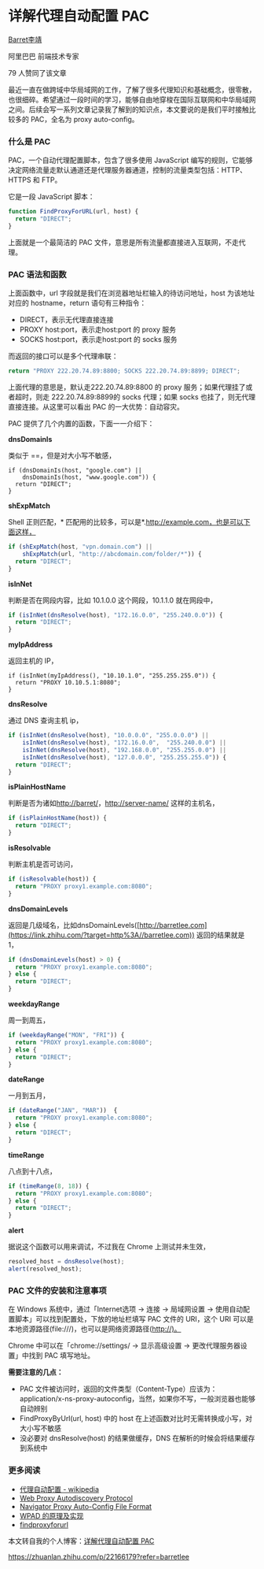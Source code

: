 # 详解代理自动配置 PAC

[Barret李靖](https://www.zhihu.com/people/barretlee)[](https://www.zhihu.com/question/48510028)

阿里巴巴 前端技术专家

79 人赞同了该文章

最近一直在做跨域中华局域网的工作，了解了很多代理知识和基础概念，很零散，也很细碎。希望通过一段时间的学习，能够自由地穿梭在国际互联网和中华局域网之间。后续会写一系列文章记录我了解到的知识点，本文要说的是我们平时接触比较多的 PAC，全名为 proxy auto-config。

### 什么是 PAC

PAC，一个自动代理配置脚本，包含了很多使用 JavaScript 编写的规则，它能够决定网络流量走默认通道还是代理服务器通道，控制的流量类型包括：HTTP、HTTPS 和 FTP。

它是一段 JavaScript 脚本：

```js
function FindProxyForURL(url, host) {
  return "DIRECT";
}
```

上面就是一个最简洁的 PAC 文件，意思是所有流量都直接进入互联网，不走代理。

### PAC 语法和函数

上面函数中，url 字段就是我们在浏览器地址栏输入的待访问地址，host 为该地址对应的 hostname，return 语句有三种指令：

- DIRECT，表示无代理直接连接
- PROXY host:port，表示走host:port 的 proxy 服务
- SOCKS host:port，表示走host:port 的 socks 服务

而返回的接口可以是多个代理串联：

```js
return "PROXY 222.20.74.89:8800; SOCKS 222.20.74.89:8899; DIRECT";
```

上面代理的意思是，默认走222.20.74.89:8800 的 proxy 服务；如果代理挂了或者超时，则走 222.20.74.89:8899的 socks 代理；如果 socks 也挂了，则无代理直接连接。从这里可以看出 PAC 的一大优势：自动容灾。

PAC 提供了几个内置的函数，下面一一介绍下：

**dnsDomainIs**

类似于 ==，但是对大小写不敏感，

```text
if (dnsDomainIs(host, "google.com") || 
    dnsDomainIs(host, "www.google.com")) {
  return "DIRECT";
}
```

**shExpMatch**

Shell 正则匹配，* 匹配用的比较多，可以是*.http://example.com，也是可以下面这样，

```js
if (shExpMatch(host, "vpn.domain.com") ||
    shExpMatch(url, "http://abcdomain.com/folder/*")) {
  return "DIRECT"; 
}
```

**isInNet**

判断是否在网段内容，比如 10.1.0.0 这个网段，10.1.1.0 就在网段中，

```js
if (isInNet(dnsResolve(host), "172.16.0.0", "255.240.0.0")) {
  return "DIRECT";
}
```

**myIpAddress**

返回主机的 IP，

```text
if (isInNet(myIpAddress(), "10.10.1.0", "255.255.255.0")) {
  return "PROXY 10.10.5.1:8080";
}
```

**dnsResolve**

通过 DNS 查询主机 ip，

```js
if (isInNet(dnsResolve(host), "10.0.0.0", "255.0.0.0") ||
    isInNet(dnsResolve(host), "172.16.0.0",  "255.240.0.0") ||
    isInNet(dnsResolve(host), "192.168.0.0", "255.255.0.0") ||
    isInNet(dnsResolve(host), "127.0.0.0", "255.255.255.0")) {
  return "DIRECT";
}
```

**isPlainHostName**

判断是否为诸如[http://barret/](https://link.zhihu.com/?target=http%3A//barret/)，[http://server-name/](https://link.zhihu.com/?target=http%3A//server-name/) 这样的主机名，

```js
if (isPlainHostName(host)) {
  return "DIRECT";
}
```

**isResolvable**

判断主机是否可访问，

```js
if (isResolvable(host)) {
  return "PROXY proxy1.example.com:8080";
}
```

**dnsDomainLevels**

返回是几级域名，比如dnsDomainLevels([http://barretlee.com](https://link.zhihu.com/?target=http%3A//barretlee.com)) 返回的结果就是 1，

```js
if (dnsDomainLevels(host) > 0) {
  return "PROXY proxy1.example.com:8080";
} else {
  return "DIRECT";
}
```

**weekdayRange**

周一到周五，

```js
if (weekdayRange("MON", "FRI")) {
  return "PROXY proxy1.example.com:8080";
} else {
  return "DIRECT";
}
```

**dateRange**

一月到五月，

```js
if (dateRange("JAN", "MAR"))  {
  return "PROXY proxy1.example.com:8080";  
} else {
  return "DIRECT";
}
```

**timeRange**

八点到十八点，

```js
if (timeRange(8, 18)) {
  return "PROXY proxy1.example.com:8080";
} else {
  return "DIRECT";  
}
```

**alert**

据说这个函数可以用来调试，不过我在 Chrome 上测试并未生效，

```js
resolved_host = dnsResolve(host);
alert(resolved_host);
```

### PAC 文件的安装和注意事项

在 Windows 系统中，通过「Internet选项 -> 连接 -> 局域网设置 -> 使用自动配置脚本」可以找到配置处，下放的地址栏填写 PAC 文件的 URI，这个 URI 可以是本地资源路径(file:///)，也可以是网络资源路径([http://)。](https://link.zhihu.com/?target=http%3A//%29./)

Chrome 中可以在「chrome://settings/ -> 显示高级设置 -> 更改代理服务器设置」中找到 PAC 填写地址。

**需要注意的几点：**

- PAC 文件被访问时，返回的文件类型（Content-Type）应该为：application/x-ns-proxy-autoconfig，当然，如果你不写，一般浏览器也能够自动辨别
- FindProxyByUrl(url, host) 中的 host 在上述函数对比时无需转换成小写，对大小写不敏感
- 没必要对 dnsResolve(host) 的结果做缓存，DNS 在解析的时候会将结果缓存到系统中

### 更多阅读

- [代理自动配置 - wikipedia](https://link.zhihu.com/?target=https%3A//zh.wikipedia.org/wiki/%E4%BB%A3%E7%90%86%E8%87%AA%E5%8A%A8%E9%85%8D%E7%BD%AE)
- [Web Proxy Autodiscovery Protocol](https://link.zhihu.com/?target=https%3A//en.wikipedia.org/wiki/Web_Proxy_Autodiscovery_Protocol)
- [Navigator Proxy Auto-Config File Format](https://link.zhihu.com/?target=https%3A//web.archive.org/web/20070602031929/http%3A//wp.netscape.com/eng/mozilla/2.0/relnotes/demo/proxy-live.html)
- [WPAD 的原理及实现](https://link.zhihu.com/?target=https%3A//www.ibm.com/developerworks/cn/linux/1309_quwei_wpad/)
- [findproxyforurl](https://link.zhihu.com/?target=http%3A//findproxyforurl.com/)

本文转自我的个人博客：[详解代理自动配置 PAC](https://link.zhihu.com/?target=http%3A//www.barretlee.com/blog/2016/08/25/pac-file/)





https://zhuanlan.zhihu.com/p/22166179?refer=barretlee